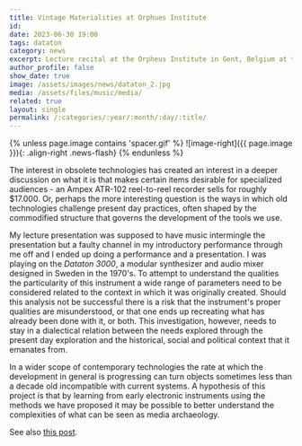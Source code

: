 ```yaml
---
title: Vintage Materialities at Orphues Institute
id: 
date: 2023-06-30 19:00
tags: dataton
category: news 
excerpt: Lecture recital at the Orpheus Institute in Gent, Belgium at the Vintage Materialities conference.
author_profile: false
show_date: true
image: /assets/images/news/dataton_2.jpg
media: /assets/files/music/media/
related: true
layout: single
permalink: /:categories/:year/:month/:day/:title/
---
```

{% unless page.image contains 'spacer.gif' %}
![image-right]({{ page.image }}){: .align-right .news-flash}
{% endunless %}

The interest in obsolete technologies has created an interest in a deeper discussion on what it is that makes certain items desirable for specialized audiences - an Ampex ATR-102 reel-to-reel recorder sells for roughly $17.000. Or, perhaps the more interesting question is the ways in which old technologies challenge present day practices, often shaped by the commodified structure that governs the development of the tools we use.

My lecture presentation was supposed to have music intermingle the presentation but a faulty channel in my introductory performance through me off and I ended up doing a performance and a presentation. I was playing on the *Dataton 3000*, a modular synthesizer and audio mixer designed in Sweden in the 1970's. To attempt to understand the qualities the particularity of this instrument a wide range of parameters need to be considered related to the context in which it was originally created. Should this analysis not be successful there is a risk that the instrument's proper qualities are misunderstood, or that one ends up recreating what has already been done with it, or both. This investigation, however, needs to stay in a dialectical relation between the needs explored through the present day exploration and the historical, social and political context that it emanates from.

In a wider scope of contemporary technologies the rate at which the development in general is progressing can turn objects sometimes less than a decade old incompatible with current systems. A hypothesis of this project is that by learning from early electronic instruments using the methods we have proposed it may be possible to better understand the complexities of what can be seen as media archaeology.

See also <a href="{% post_url /news/2023-05-31-concert-at-frequenz-kiel %}">this post</a>.

